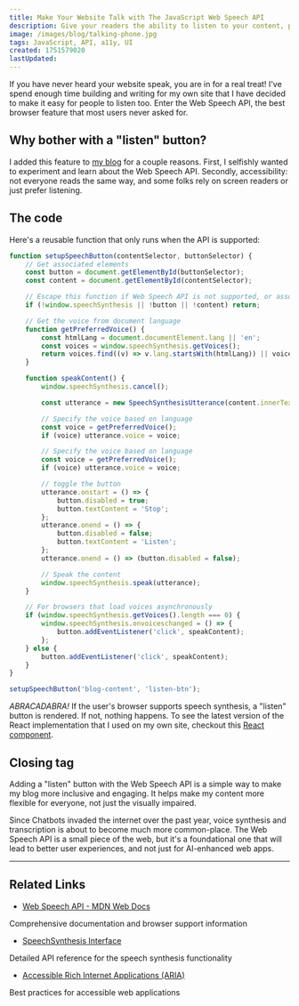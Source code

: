 ```yaml
---
title: Make Your Website Talk with The JavaScript Web Speech API
description: Give your readers the ability to listen to your content, powered by the JavaScript Web Speech API. Help make your site more accessible and ready for the future of AI-driven web experiences.
image: /images/blog/talking-phone.jpg
tags: JavaScript, API, a11y, UI
created: 1751579020
lastUpdated:
---
```


If you have never heard your website speak, you are in for a real treat! I've spend enough time building and writing for my own site that I have decided to make it easy for people to listen too. Enter the Web Speech API, the best browser feature that most users never asked for.

## Why bother with a "listen" button?

I added this feature to [my blog](https://magill.dev) for a couple reasons. First, I selfishly wanted to experiment and learn about the Web Speech API. Secondly, accessibility: not everyone reads the same way, and some folks rely on screen readers or just prefer listening.

## The code

Here's a reusable function that only runs when the API is supported:

```javascript
function setupSpeechButton(contentSelector, buttonSelector) {
	// Get associated elements
	const button = document.getElementById(buttonSelector);
	const content = document.getElementById(contentSelector);

	// Escape this function if Web Speech API is not supported, or associated elements are missing
	if (!window.speechSynthesis || !button || !content) return;

	// Get the voice from document language
	function getPreferredVoice() {
		const htmlLang = document.documentElement.lang || 'en';
		const voices = window.speechSynthesis.getVoices();
		return voices.find((v) => v.lang.startsWith(htmlLang)) || voices[0];
	}

	function speakContent() {
		window.speechSynthesis.cancel();

		const utterance = new SpeechSynthesisUtterance(content.innerText);

		// Specify the voice based on language
		const voice = getPreferredVoice();
		if (voice) utterance.voice = voice;

		// Specify the voice based on language
		const voice = getPreferredVoice();
		if (voice) utterance.voice = voice;

		// toggle the button
		utterance.onstart = () => {
			button.disabled = true;
			button.textContent = 'Stop';
		};
		utterance.onend = () => {
			button.disabled = false;
			button.textContent = 'Listen';
		};
		utterance.onend = () => (button.disabled = false);

		// Speak the content
		window.speechSynthesis.speak(utterance);
	}

	// For browsers that load voices asynchronously
	if (window.speechSynthesis.getVoices().length === 0) {
		window.speechSynthesis.onvoiceschanged = () => {
			button.addEventListener('click', speakContent);
		};
	} else {
		button.addEventListener('click', speakContent);
	}
}

setupSpeechButton('blog-content', 'listen-btn');
```

_ABRACADABRA!_ If the user's browser supports speech synthesis, a "listen" button is rendered. If not, nothing happens. To see the latest version of the React implementation that I used on my own site, checkout this [React component](https://github.com/andymagill/dev.magill.next/blob/master/app/components/blog/ListenButton.tsx).

## Closing tag

Adding a "listen" button with the Web Speech API is a simple way to make my blog more inclusive and engaging. It helps make my content more flexible for everyone, not just the visually impaired.

Since Chatbots invaded the internet over the past year, voice synthesis and transcription is about to become much more common-place. The Web Speech API is a small piece of the web, but it's a foundational one that will lead to better user experiences, and not just for AI-enhanced web apps.

---

## Related Links

- [Web Speech API - MDN Web Docs](https://developer.mozilla.org/en-US/docs/Web/API/Web_Speech_API)

Comprehensive documentation and browser support information

- [SpeechSynthesis Interface](https://developer.mozilla.org/en-US/docs/Web/API/SpeechSynthesis)

Detailed API reference for the speech synthesis functionality

- [Accessible Rich Internet Applications (ARIA)](https://developer.mozilla.org/en-US/docs/Web/Accessibility/ARIA)

Best practices for accessible web applications
